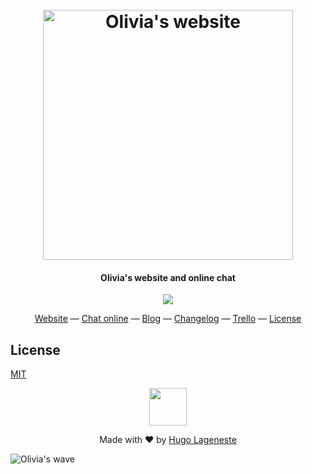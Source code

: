 <h1 align="center">
  <br>
  <img src="https://olivia-ai.org/img/oliviaiphone11ipadpro.jpg" alt="Olivia's website" width="400">
  <br>
</h1>

<h4 align="center">Olivia's website and online chat</h4>

<p align="center">
  <a href="https://app.netlify.com/sites/olivia-ai/deploys"><img src="https://api.netlify.com/api/v1/badges/a465948c-abf9-4677-8943-f14d0e3bc648/deploy-status"></a>
</p>

<p align="center">
  <a href="https://olivia-ai.org">Website</a> —
  <a href="https://olivia-ai.org/chat">Chat online</a> —
  <a href="https://olivia-ai.org/blog">Blog</a> —
  <a href="https://olivia-ai.org/changelog">Changelog</a> —
  <a href="https://trello.com/b/azB6r2IC/olivia">Trello</a> —
  <a href="#license">License</a>
</p>

## License
[MIT](https://github.com/olivia-ai/olivia-ai.org/blob/master/LICENSE)

<p align="center">
  <img width="60" src="https://olivia-ai.org/img/icons/olivia.png">
<p>

<p align="center">
  Made with ❤️ by <a href="https://github.com/hugolgst">Hugo Lageneste</a>
</p>

![Olivia's wave](https://olivia-ai.org/img/background-olivia.png)
